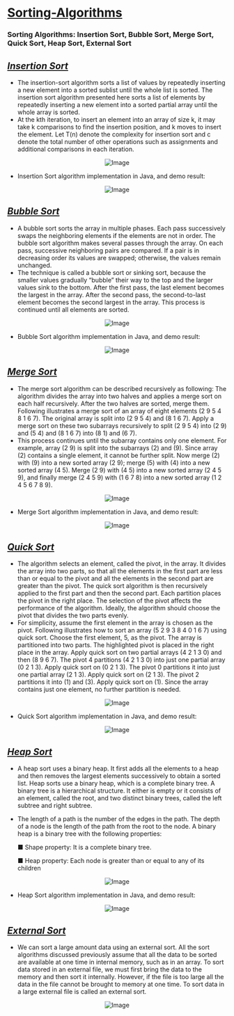 # [Sorting-Algorithms](https://en.wikipedia.org/wiki/Sorting_algorithm)
### Sorting Algorithms: Insertion Sort, Bubble Sort, Merge Sort, Quick Sort, Heap Sort, External Sort

*[Insertion Sort](https://en.wikipedia.org/wiki/Insertion_sort)*
------------------

- The insertion-sort algorithm sorts a list of values by repeatedly inserting a new element into a sorted sublist until the whole list is sorted. The insertion sort algorithm presented here sorts a list of elements by repeatedly inserting a new element into a sorted partial array until the whole array is sorted.
- At the kth iteration, to insert an element into an array of size k, it may take k comparisons to find the insertion position, and k moves to insert the element. Let T(n) denote the complexity for insertion sort and c denote the total number of other operations such as assignments and additional comparisons in each iteration.

<p align="center">
  <img src="https://user-images.githubusercontent.com/24220136/231912384-5a5c3513-553a-457b-a53a-97b02753c14d.png" alt="Image">
</p>

- Insertion Sort algorithm implementation in Java, and demo result:

<p align="center">
  <img src="https://user-images.githubusercontent.com/24220136/231912551-6f022f15-5e03-4ec2-aae9-b19bb5870351.png" alt="Image">
</p>

*[Bubble Sort](https://en.wikipedia.org/wiki/Bubble_sort)*
------------------

- A bubble sort sorts the array in multiple phases. Each pass successively swaps the neighboring elements if the elements are not in order. The bubble sort algorithm makes several passes through the array. On each pass, successive neighboring pairs are compared. If a pair is in decreasing order its values are swapped; otherwise, the values remain unchanged.
- The technique is called a bubble sort or sinking sort, because the smaller values gradually “bubble” their way to the top and the larger values sink to the bottom. After the first pass, the last element becomes the largest in the array. After the second pass, the second-to-last element becomes the second largest in the array. This process is continued until all elements are sorted.

<p align="center">
  <img src="https://user-images.githubusercontent.com/24220136/231914919-e37fb411-bdf2-4444-b88d-5d7438fd8459.png" alt="Image">
</p>

- Bubble Sort algorithm implementation in Java, and demo result:

<p align="center">
  <img src="https://user-images.githubusercontent.com/24220136/231914958-071f4081-1ad6-4ae7-ae5a-6c73ed1599c7.png" alt="Image">
</p>

*[Merge Sort](https://en.wikipedia.org/wiki/Merge_sort)*
------------------

- The merge sort algorithm can be described recursively as following: The algorithm divides the array into two halves and applies a merge sort on each half recursively. After the two halves are sorted, merge them. Following illustrates a merge sort of an array of eight elements (2 9 5 4 8 1 6 7). The original array is split into (2 9 5 4) and (8 1 6 7). Apply a merge sort on these two subarrays recursively to split (2 9 5 4) into (2 9) and (5 4) and (8 1 6 7) into (8 1) and (6 7).
- This process continues until the subarray contains only one element. For example, array (2 9) is split into the subarrays (2) and (9). Since array (2) contains a single element, it cannot be further split. Now merge (2) with (9) into a new sorted array (2 9); merge (5) with (4) into a new sorted array (4 5). Merge (2 9) with (4 5) into a new sorted array (2 4 5 9), and finally merge (2 4 5 9) with (1 6 7 8) into a new sorted array (1 2 4 5 6 7 8 9).

<p align="center">
  <img src="https://user-images.githubusercontent.com/24220136/231917762-91546175-e36f-4afb-8ba1-cf1f2cf506d9.png" alt="Image">
</p>

- Merge Sort algorithm implementation in Java, and demo result:

<p align="center">
  <img src="https://user-images.githubusercontent.com/24220136/231917835-0ae7596b-3787-4be0-854f-9d578edf0a1c.png" alt="Image">
</p>

*[Quick Sort](https://en.wikipedia.org/wiki/Quicksort)*
------------------

- The algorithm selects an element, called the pivot, in the array. It divides the array into two parts, so that all the elements in the first part are less than or equal to the pivot and all the elements in the second part are greater than the pivot. The quick sort algorithm is then recursively applied to the first part and then the second part. Each partition places the pivot in the right place. The selection of the pivot affects the performance of the algorithm. Ideally, the algorithm should choose the pivot that divides the two parts evenly.
- For simplicity, assume the first element in the array is chosen as the pivot. Following illustrates how to sort an array (5 2 9 3 8 4 0 1 6 7) using quick sort. Choose the first element, 5, as the pivot. The array is partitioned into two parts. The highlighted pivot is placed in the right place in the array. Apply quick sort on two partial arrays (4 2 1 3 0) and then (8 9 6 7). The pivot 4 partitions (4 2 1 3 0) into just one partial array (0 2 1 3). Apply quick sort on (0 2 1 3). The pivot 0 partitions it into just one partial array (2 1 3). Apply quick sort on (2 1 3). The pivot 2 partitions it into (1) and (3). Apply quick sort on (1). Since the array contains just one element, no further partition is needed.

<p align="center">
  <img src="https://user-images.githubusercontent.com/24220136/231922911-c7280ca5-c5ff-4f83-a60e-b951399e3637.png" alt="Image">
</p>

- Quick Sort algorithm implementation in Java, and demo result:

<p align="center">
  <img src="https://user-images.githubusercontent.com/24220136/231922959-5ab8fe25-5b9a-4bbe-b734-0bd87519eb6b.png" alt="Image">
</p>

*[Heap Sort](https://en.wikipedia.org/wiki/Heapsort)*
------------------

- A heap sort uses a binary heap. It first adds all the elements to a heap and then removes the largest elements successively to obtain a sorted list. Heap sorts use a binary heap, which is a complete binary tree. A binary tree is a hierarchical structure. It either is empty or it consists of an element, called the root, and two distinct binary trees, called the left subtree and right subtree.
- The length of a path is the number of the edges in the path. The depth of a node is the length of the path from the root to the node. A binary heap is a binary tree with the following properties:

   ■ Shape property: It is a complete binary tree.
 
   ■ Heap property: Each node is greater than or equal to any of its children

<p align="center">
  <img src="https://user-images.githubusercontent.com/24220136/231942052-d1423dab-499b-499e-8b9b-7c943142eac6.png" alt="Image">
</p>

- Heap Sort algorithm implementation in Java, and demo result:

<p align="center">
  <img src="https://user-images.githubusercontent.com/24220136/231941859-77f2b3b1-1689-4c8e-9d51-cc7ae240dc92.png" alt="Image">
</p>

*[External Sort](https://en.wikipedia.org/wiki/External_sorting)*
------------------

- We can sort a large amount data using an external sort. All the sort algorithms discussed previously assume that all the data to be sorted are available at one time in internal memory, such as in an array. To sort data stored in an external file, we must first bring the data to the memory and then sort it internally. However, if the file is too large all the data in the file cannot be brought to memory at one time. To sort data in a large external file is called an external sort.

<p align="center">
  <img src="https://user-images.githubusercontent.com/24220136/231943254-a21fa320-1315-4fc0-8c18-bbfe8173fc11.png" alt="Image">
</p>
